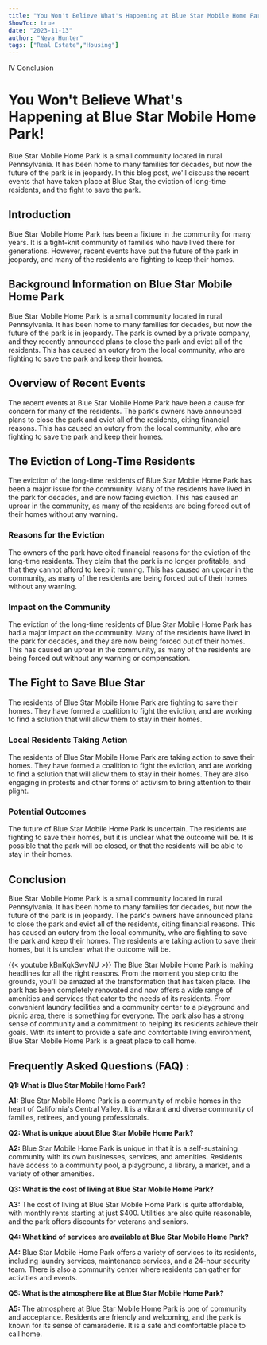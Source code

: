 ```yaml
---
title: "You Won't Believe What's Happening at Blue Star Mobile Home Park!"
ShowToc: true 
date: "2023-11-13"
author: "Neva Hunter" 
tags: ["Real Estate","Housing"]
---
```

IV Conclusion


# You Won't Believe What's Happening at Blue Star Mobile Home Park!

Blue Star Mobile Home Park is a small community located in rural Pennsylvania. It has been home to many families for decades, but now the future of the park is in jeopardy. In this blog post, we'll discuss the recent events that have taken place at Blue Star, the eviction of long-time residents, and the fight to save the park.

## Introduction

Blue Star Mobile Home Park has been a fixture in the community for many years. It is a tight-knit community of families who have lived there for generations. However, recent events have put the future of the park in jeopardy, and many of the residents are fighting to keep their homes.

## Background Information on Blue Star Mobile Home Park

Blue Star Mobile Home Park is a small community located in rural Pennsylvania. It has been home to many families for decades, but now the future of the park is in jeopardy. The park is owned by a private company, and they recently announced plans to close the park and evict all of the residents. This has caused an outcry from the local community, who are fighting to save the park and keep their homes.

## Overview of Recent Events

The recent events at Blue Star Mobile Home Park have been a cause for concern for many of the residents. The park's owners have announced plans to close the park and evict all of the residents, citing financial reasons. This has caused an outcry from the local community, who are fighting to save the park and keep their homes.

## The Eviction of Long-Time Residents

The eviction of the long-time residents of Blue Star Mobile Home Park has been a major issue for the community. Many of the residents have lived in the park for decades, and are now facing eviction. This has caused an uproar in the community, as many of the residents are being forced out of their homes without any warning.

### Reasons for the Eviction

The owners of the park have cited financial reasons for the eviction of the long-time residents. They claim that the park is no longer profitable, and that they cannot afford to keep it running. This has caused an uproar in the community, as many of the residents are being forced out of their homes without any warning.

### Impact on the Community

The eviction of the long-time residents of Blue Star Mobile Home Park has had a major impact on the community. Many of the residents have lived in the park for decades, and they are now being forced out of their homes. This has caused an uproar in the community, as many of the residents are being forced out without any warning or compensation.

## The Fight to Save Blue Star

The residents of Blue Star Mobile Home Park are fighting to save their homes. They have formed a coalition to fight the eviction, and are working to find a solution that will allow them to stay in their homes.

### Local Residents Taking Action

The residents of Blue Star Mobile Home Park are taking action to save their homes. They have formed a coalition to fight the eviction, and are working to find a solution that will allow them to stay in their homes. They are also engaging in protests and other forms of activism to bring attention to their plight.

### Potential Outcomes

The future of Blue Star Mobile Home Park is uncertain. The residents are fighting to save their homes, but it is unclear what the outcome will be. It is possible that the park will be closed, or that the residents will be able to stay in their homes.

## Conclusion

Blue Star Mobile Home Park is a small community located in rural Pennsylvania. It has been home to many families for decades, but now the future of the park is in jeopardy. The park's owners have announced plans to close the park and evict all of the residents, citing financial reasons. This has caused an outcry from the local community, who are fighting to save the park and keep their homes. The residents are taking action to save their homes, but it is unclear what the outcome will be.

{{< youtube kBnKqkSwvNU >}} 
The Blue Star Mobile Home Park is making headlines for all the right reasons. From the moment you step onto the grounds, you'll be amazed at the transformation that has taken place. The park has been completely renovated and now offers a wide range of amenities and services that cater to the needs of its residents. From convenient laundry facilities and a community center to a playground and picnic area, there is something for everyone. The park also has a strong sense of community and a commitment to helping its residents achieve their goals. With its intent to provide a safe and comfortable living environment, Blue Star Mobile Home Park is a great place to call home.

## Frequently Asked Questions (FAQ) :
**Q1: What is Blue Star Mobile Home Park?**

**A1:** Blue Star Mobile Home Park is a community of mobile homes in the heart of California's Central Valley. It is a vibrant and diverse community of families, retirees, and young professionals. 

**Q2: What is unique about Blue Star Mobile Home Park?**

**A2:** Blue Star Mobile Home Park is unique in that it is a self-sustaining community with its own businesses, services, and amenities. Residents have access to a community pool, a playground, a library, a market, and a variety of other amenities. 

**Q3: What is the cost of living at Blue Star Mobile Home Park?**

**A3:** The cost of living at Blue Star Mobile Home Park is quite affordable, with monthly rents starting at just $400. Utilities are also quite reasonable, and the park offers discounts for veterans and seniors. 

**Q4: What kind of services are available at Blue Star Mobile Home Park?**

**A4:** Blue Star Mobile Home Park offers a variety of services to its residents, including laundry services, maintenance services, and a 24-hour security team. There is also a community center where residents can gather for activities and events. 

**Q5: What is the atmosphere like at Blue Star Mobile Home Park?**

**A5:** The atmosphere at Blue Star Mobile Home Park is one of community and acceptance. Residents are friendly and welcoming, and the park is known for its sense of camaraderie. It is a safe and comfortable place to call home.



